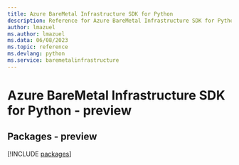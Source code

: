 ```yaml
---
title: Azure BareMetal Infrastructure SDK for Python
description: Reference for Azure BareMetal Infrastructure SDK for Python
author: lmazuel
ms.author: lmazuel
ms.data: 06/08/2023
ms.topic: reference
ms.devlang: python
ms.service: baremetalinfrastructure
---
```

# Azure BareMetal Infrastructure SDK for Python - preview
## Packages - preview
[!INCLUDE [packages](baremetal-infrastructure-index.md)]